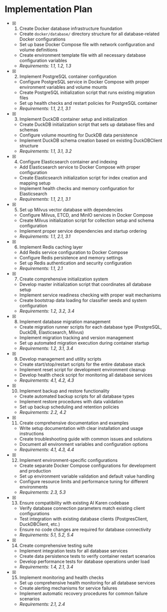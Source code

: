 # Implementation Plan

- [x] 1. Create Docker database infrastructure foundation
  - Create `docker/database/` directory structure for all database-related Docker configurations
  - Set up base Docker Compose file with network configuration and volume definitions
  - Create environment template file with all necessary database configuration variables
  - _Requirements: 1.1, 1.2, 1.3_

- [x] 2. Implement PostgreSQL container configuration
  - Configure PostgreSQL service in Docker Compose with proper environment variables and volume mounts
  - Create PostgreSQL initialization script that runs existing migration files
  - Set up health checks and restart policies for PostgreSQL container
  - _Requirements: 1.1, 2.1, 3.1_

- [x] 3. Implement DuckDB container setup and initialization
  - Create DuckDB initialization script that sets up database files and schemas
  - Configure volume mounting for DuckDB data persistence
  - Implement DuckDB schema creation based on existing DuckDBClient structure
  - _Requirements: 1.1, 3.1, 3.2_

- [x] 4. Configure Elasticsearch container and indexing
  - Add Elasticsearch service to Docker Compose with proper configuration
  - Create Elasticsearch initialization script for index creation and mapping setup
  - Implement health checks and memory configuration for Elasticsearch
  - _Requirements: 1.1, 2.1, 3.1_

- [x] 5. Set up Milvus vector database with dependencies
  - Configure Milvus, ETCD, and MinIO services in Docker Compose
  - Create Milvus initialization script for collection setup and schema configuration
  - Implement proper service dependencies and startup ordering
  - _Requirements: 1.1, 2.1, 3.1_

- [x] 6. Implement Redis caching layer
  - Add Redis service configuration to Docker Compose
  - Configure Redis persistence and memory settings
  - Set up Redis authentication and security configuration
  - _Requirements: 1.1, 2.1_

- [x] 7. Create comprehensive initialization system
  - Develop master initialization script that coordinates all database setup
  - Implement service readiness checking with proper wait mechanisms
  - Create bootstrap data loading for classifier seeds and system configuration
  - _Requirements: 1.2, 3.2, 3.4_

- [x] 8. Implement database migration management
  - Create migration runner scripts for each database type (PostgreSQL, DuckDB, Elasticsearch, Milvus)
  - Implement migration tracking and version management
  - Set up automated migration execution during container startup
  - _Requirements: 1.2, 3.1, 3.4_

- [x] 9. Develop management and utility scripts
  - Create start/stop/restart scripts for the entire database stack
  - Implement reset script for development environment cleanup
  - Develop health check script for monitoring all database services
  - _Requirements: 4.1, 4.2, 4.3_

- [x] 10. Implement backup and restore functionality
  - Create automated backup scripts for all database types
  - Implement restore procedures with data validation
  - Set up backup scheduling and retention policies
  - _Requirements: 2.2, 4.2_

- [x] 11. Create comprehensive documentation and examples
  - Write setup documentation with clear installation and usage instructions
  - Create troubleshooting guide with common issues and solutions
  - Document all environment variables and configuration options
  - _Requirements: 4.1, 4.3, 4.4_

- [x] 12. Implement environment-specific configurations
  - Create separate Docker Compose configurations for development and production
  - Set up environment variable validation and default value handling
  - Configure resource limits and performance tuning for different environments
  - _Requirements: 2.3, 5.3_

- [x] 13. Ensure compatibility with existing AI Karen codebase
  - Verify database connection parameters match existing client configurations
  - Test integration with existing database clients (PostgresClient, DuckDBClient, etc.)
  - Ensure no code changes are required for database connectivity
  - _Requirements: 5.1, 5.2, 5.4_

- [x] 14. Create comprehensive testing suite
  - Implement integration tests for all database services
  - Create data persistence tests to verify container restart scenarios
  - Develop performance tests for database operations under load
  - _Requirements: 1.4, 2.1, 3.4_

- [x] 15. Implement monitoring and health checks
  - Set up comprehensive health monitoring for all database services
  - Create alerting mechanisms for service failures
  - Implement automatic recovery procedures for common failure scenarios
  - _Requirements: 2.1, 2.4_